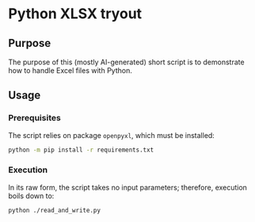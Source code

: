 # Python XLSX tryout

## Purpose

The purpose of this (mostly AI-generated) short script is to demonstrate how to handle Excel files with Python.

## Usage

### Prerequisites

The script relies on package `openpyxl`, which must be installed:

```bash
python -m pip install -r requirements.txt
```

### Execution

In its raw form, the script takes no input parameters; therefore, execution boils down to:

```bash
python ./read_and_write.py
```